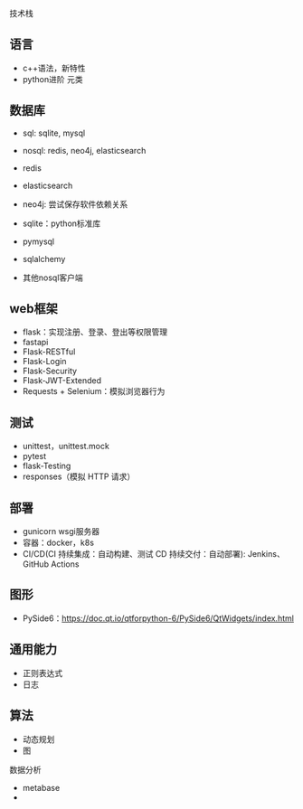 技术栈

## 语言
- c++语法，新特性
- python进阶 元类

## 数据库
- sql: sqlite, mysql
- nosql: redis, neo4j, elasticsearch

- redis
- elasticsearch
- neo4j: 尝试保存软件依赖关系

- sqlite：python标准库
- pymysql
- sqlalchemy
- 其他nosql客户端

## web框架
- flask：实现注册、登录、登出等权限管理
- fastapi
- Flask-RESTful 
- Flask-Login
- Flask-Security
- Flask-JWT-Extended
- Requests + Selenium：模拟浏览器行为

## 测试
- unittest，unittest.mock
- pytest
- flask-Testing
- responses（模拟 HTTP 请求）

## 部署
- gunicorn wsgi服务器
- 容器：docker，k8s
- CI/CD(CI 持续集成：自动构建、测试  CD 持续交付：自动部署):  Jenkins、GitHub Actions

## 图形
- PySide6：https://doc.qt.io/qtforpython-6/PySide6/QtWidgets/index.html

## 通用能力
- 正则表达式
- 日志

## 算法
- 动态规划
- 图

数据分析
- metabase
- 
